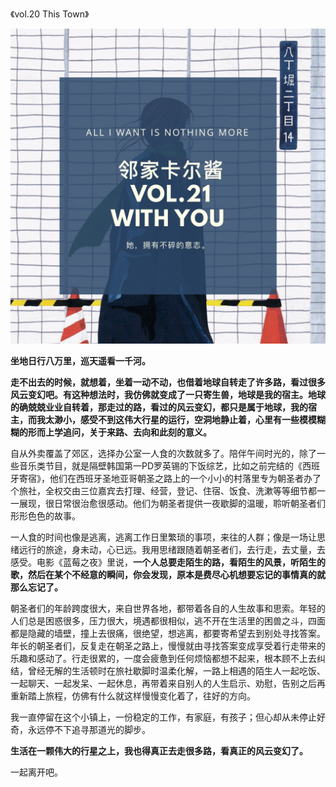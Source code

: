 《vol.20 This Town》

<img src="/images/post/Neighbor/vol21.jpg"/>

**坐地日行八万里，巡天遥看一千河。**

**走不出去的时候，就想着，坐着一动不动，也借着地球自转走了许多路，看过很多风云变幻吧。有这种想法时，我仿佛就变成了一只寄生兽，地球是我的宿主。地球的确兢兢业业自转着，那走过的路，看过的风云变幻，都只是属于地球，我的宿主，而我太渺小，感受不到这伟大行星的运行，空洞地静止着，心里有一些模模糊糊的形而上学追问，关于来路、去向和此刻的意义。**

自从外卖覆盖了郊区，选择办公室一人食的次数就多了。陪伴午间时光的，除了一些音乐类节目，就是隔壁韩国第一PD罗英锡的下饭综艺，比如之前完结的《西班牙寄宿》，他们在西班牙圣地亚哥朝圣之路上的一个小小的村落里专为朝圣者办了个旅社，全权交由三位嘉宾去打理、经营，登记、住宿、饭食、洗漱等等细节都一一展现，很日常很治愈很感动。他们为朝圣者提供一夜歇脚的温暖，聆听朝圣者们形形色色的故事。

一人食的时间也像是逃离，逃离工作日里繁琐的事项，来往的人群；像是一场让思绪远行的旅途，身未动，心已远。我用思绪跟随着朝圣者们，去行走，去丈量，去感受。电影《蓝莓之夜》里说，**一个人总要走陌生的路，看陌生的风景，听陌生的歌，然后在某个不经意的瞬间，你会发现，原本是费尽心机想要忘记的事情真的就那么忘记了。**

朝圣者们的年龄跨度很大，来自世界各地，都带着各自的人生故事和思索。年轻的人们总是困惑很多，压力很大，境遇都很相似，逃不开在生活里的困兽之斗，四面都是隐藏的墙壁，撞上去很痛，很绝望，想逃离，都要寄希望去到别处寻找答案。年长的朝圣者们，反复走在朝圣之路上，慢慢就由寻找答案变成享受着行走带来的乐趣和感动了。行走很累的，一度会疲惫到任何烦恼都想不起来，根本顾不上去纠结，曾经无解的生活顿时在旅社歇脚时温柔化解，一路上相遇的陌生人一起吃饭、一起聊天、一起发呆、一起休息，再带着来自别人的人生启示、劝慰，告别之后再重新踏上旅程，仿佛有什么就这样慢慢变化着了，往好的方向。

我一直停留在这个小镇上，一份稳定的工作，有家庭，有孩子；但心却从未停止好奇，永远停不下追寻那道光的脚步。

**生活在一颗伟大的行星之上，我也得真正去走很多路，看真正的风云变幻了。**

一起离开吧。

